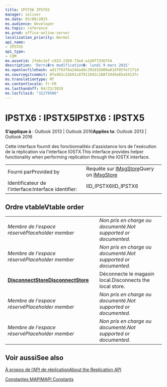 ```yaml
---
title: IPSTX6 IPSTX5
manager: soliver
ms.date: 03/09/2015
ms.audience: Developer
ms.topic: reference
ms.prod: office-online-server
localization_priority: Normal
api_name:
- IPSTX5
api_type:
- COM
ms.assetid: 2fe6c1ef-c923-23b9-73ed-a149f7336754
description: 'Derni�re modification�: lundi 9 mars 2015'
ms.openlocfilehash: ad17f93f6a24dad8c392d16900a01df05fe71f1d
ms.sourcegitcommit: 8fe462c32b91c87911942c188f3445e85a54137c
ms.translationtype: MT
ms.contentlocale: fr-FR
ms.lasthandoff: 04/23/2019
ms.locfileid: "32279506"
---
```

# <a name="ipstx6--ipstx5"></a><span data-ttu-id="26dae-103">IPSTX6 : IPSTX5</span><span class="sxs-lookup"><span data-stu-id="26dae-103">IPSTX6 : IPSTX5</span></span>

  
  
<span data-ttu-id="26dae-104">**S’applique à** : Outlook 2013 | Outlook 2016</span><span class="sxs-lookup"><span data-stu-id="26dae-104">**Applies to**: Outlook 2013 | Outlook 2016</span></span> 
  
<span data-ttu-id="26dae-105">Cette interface fournit des fonctionnalités d'assistance lors de l'exécution de la réplication via l'interface IOSTX.</span><span class="sxs-lookup"><span data-stu-id="26dae-105">This interface provides helper functionality when performing replication through the IOSTX interface.</span></span>
  
|||
|:-----|:-----|
|<span data-ttu-id="26dae-106">Fourni par</span><span class="sxs-lookup"><span data-stu-id="26dae-106">Provided by</span></span>  <br/> |<span data-ttu-id="26dae-107">Requête sur [IMsgStore](imsgstoreimapiprop.md)</span><span class="sxs-lookup"><span data-stu-id="26dae-107">Query on [IMsgStore](imsgstoreimapiprop.md)</span></span> <br/> |
|<span data-ttu-id="26dae-108">Identificateur de l'interface:</span><span class="sxs-lookup"><span data-stu-id="26dae-108">Interface identifier:</span></span>  <br/> |<span data-ttu-id="26dae-109">IID_IPSTX6</span><span class="sxs-lookup"><span data-stu-id="26dae-109">IID_IPSTX6</span></span>  <br/> |
   
## <a name="vtable-order"></a><span data-ttu-id="26dae-110">Ordre vtable</span><span class="sxs-lookup"><span data-stu-id="26dae-110">Vtable order</span></span>

|||
|:-----|:-----|
| <span data-ttu-id="26dae-111">*Membre de l'espace réservé*</span><span class="sxs-lookup"><span data-stu-id="26dae-111">*Placeholder member*</span></span>  <br/> | <span data-ttu-id="26dae-112">*Non pris en charge ou documenté.*</span><span class="sxs-lookup"><span data-stu-id="26dae-112">*Not supported or documented.*</span></span>  <br/> |
| <span data-ttu-id="26dae-113">*Membre de l'espace réservé*</span><span class="sxs-lookup"><span data-stu-id="26dae-113">*Placeholder member*</span></span>  <br/> | <span data-ttu-id="26dae-114">*Non pris en charge ou documenté.*</span><span class="sxs-lookup"><span data-stu-id="26dae-114">*Not supported or documented.*</span></span>  <br/> |
|<span data-ttu-id="26dae-115">**[DisconnectStore](ipstx6-disconnectstore.md)**</span><span class="sxs-lookup"><span data-stu-id="26dae-115">**[DisconnectStore](ipstx6-disconnectstore.md)**</span></span> <br/> |<span data-ttu-id="26dae-116">Déconnecte le magasin local.</span><span class="sxs-lookup"><span data-stu-id="26dae-116">Disconnects the local store.</span></span>  <br/> |
| <span data-ttu-id="26dae-117">*Membre de l'espace réservé*</span><span class="sxs-lookup"><span data-stu-id="26dae-117">*Placeholder member*</span></span>  <br/> | <span data-ttu-id="26dae-118">*Non pris en charge ou documenté.*</span><span class="sxs-lookup"><span data-stu-id="26dae-118">*Not supported or documented.*</span></span>  <br/> |
| <span data-ttu-id="26dae-119">*Membre de l'espace réservé*</span><span class="sxs-lookup"><span data-stu-id="26dae-119">*Placeholder member*</span></span>  <br/> | <span data-ttu-id="26dae-120">*Non pris en charge ou documenté.*</span><span class="sxs-lookup"><span data-stu-id="26dae-120">*Not supported or documented.*</span></span>  <br/> |
   
## <a name="see-also"></a><span data-ttu-id="26dae-121">Voir aussi</span><span class="sxs-lookup"><span data-stu-id="26dae-121">See also</span></span>



[<span data-ttu-id="26dae-122">À propos de l’API de réplication</span><span class="sxs-lookup"><span data-stu-id="26dae-122">About the Replication API</span></span>](about-the-replication-api.md)
  
[<span data-ttu-id="26dae-123">Constantes MAPI</span><span class="sxs-lookup"><span data-stu-id="26dae-123">MAPI Constants</span></span>](mapi-constants.md)

